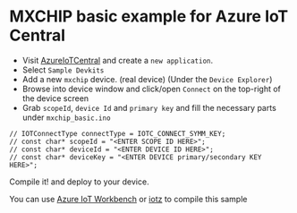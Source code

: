 # MXCHIP basic example for Azure IoT Central

- Visit [AzureIoTCentral](https://apps.azureiotcentral.com) and create a `new application`.
- Select `Sample Devkits`
- Add a new `mxchip` device. (real device) (Under the `Device Explorer`)
- Browse into device window and click/open `Connect` on the top-right of the device screen
- Grab `scopeId`, `device Id` and `primary key` and fill the necessary parts under `mxchip_basic.ino`

```
// IOTConnectType connectType = IOTC_CONNECT_SYMM_KEY;
// const char* scopeId = "<ENTER SCOPE ID HERE>";
// const char* deviceId = "<ENTER DEVICE ID HERE>";
// const char* deviceKey = "<ENTER DEVICE primary/secondary KEY HERE>";
```

Compile it! and deploy to your device.

You can use [Azure IoT Workbench](https://microsoft.github.io/azure-iot-developer-kit/docs/get-started/#install-development-environment)
or [iotz](https://github.com/Azure/iotz) to compile this sample

